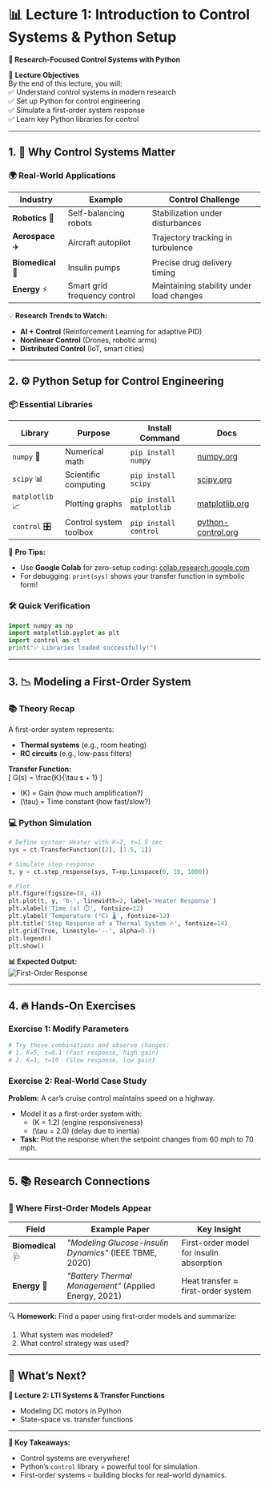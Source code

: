 # **📊 Lecture 1: Introduction to Control Systems & Python Setup**  
**🔧 Research-Focused Control Systems with Python**  

🎯 **Lecture Objectives**  
By the end of this lecture, you will:  
✅ Understand control systems in modern research  
✅ Set up Python for control engineering  
✅ Simulate a first-order system response  
✅ Learn key Python libraries for control  

---

## **1. 🚀 Why Control Systems Matter**  
### **🌍 Real-World Applications**  
| **Industry**       | **Example**                          | **Control Challenge**                |  
|--------------------|--------------------------------------|---------------------------------------|  
| **Robotics** 🤖    | Self-balancing robots                | Stabilization under disturbances      |  
| **Aerospace** ✈️   | Aircraft autopilot                   | Trajectory tracking in turbulence     |  
| **Biomedical** 🏥  | Insulin pumps                        | Precise drug delivery timing          |  
| **Energy** ⚡      | Smart grid frequency control         | Maintaining stability under load changes |  

💡 **Research Trends to Watch:**  
- **AI + Control** (Reinforcement Learning for adaptive PID)  
- **Nonlinear Control** (Drones, robotic arms)  
- **Distributed Control** (IoT, smart cities)  

---

## **2. ⚙️ Python Setup for Control Engineering**  
### **📦 Essential Libraries**  
| **Library**    | **Purpose**                          | **Install Command**       | **Docs**                          |  
|---------------|--------------------------------------|--------------------------|-----------------------------------|  
| `numpy` 🧮   | Numerical math                       | `pip install numpy`      | [numpy.org](https://numpy.org)    |  
| `scipy` 📊   | Scientific computing                 | `pip install scipy`      | [scipy.org](https://scipy.org)    |  
| `matplotlib` 📈 | Plotting graphs                     | `pip install matplotlib` | [matplotlib.org](https://matplotlib.org) |  
| `control` 🎛️ | Control system toolbox               | `pip install control`    | [python-control.org](https://python-control.org) |  

🔧 **Pro Tips:**  
- Use **Google Colab** for zero-setup coding: [colab.research.google.com](https://colab.research.google.com)  
- For debugging: `print(sys)` shows your transfer function in symbolic form!  

### **🛠️ Quick Verification**  
```python
import numpy as np
import matplotlib.pyplot as plt
import control as ct
print("✅ Libraries loaded successfully!")
```

---

## **3. 📉 Modeling a First-Order System**  
### **📚 Theory Recap**  
A first-order system represents:  
- **Thermal systems** (e.g., room heating)  
- **RC circuits** (e.g., low-pass filters)  

**Transfer Function:**  
\[
G(s) = \frac{K}{\tau s + 1}
\]  
- \(K\) = Gain (how much amplification?)  
- \(\tau\) = Time constant (how fast/slow?)  

### **💻 Python Simulation**  
```python
# Define system: Heater with K=2, τ=1.5 sec
sys = ct.TransferFunction([2], [1.5, 1])  

# Simulate step response
t, y = ct.step_response(sys, T=np.linspace(0, 10, 1000))

# Plot
plt.figure(figsize=(8, 4))
plt.plot(t, y, 'b-', linewidth=2, label='Heater Response')
plt.xlabel('Time (s) ⏱️', fontsize=12)
plt.ylabel('Temperature (°C) 🌡️', fontsize=12)
plt.title('Step Response of a Thermal System 🔥', fontsize=14)
plt.grid(True, linestyle='--', alpha=0.7)
plt.legend()
plt.show()
```

**📊 Expected Output:**  
![First-Order Response](https://www.researchgate.net/publication/334632142/figure/fig1/AS:783989835018241@1563980800233/Step-response-of-a-first-order-system.png)  

---

## **4. 🔥 Hands-On Exercises**  
### **Exercise 1: Modify Parameters**  
```python
# Try these combinations and observe changes:
# 1. K=5, τ=0.1 (Fast response, high gain)
# 2. K=1, τ=10  (Slow response, low gain)
```

### **Exercise 2: Real-World Case Study**  
**Problem:** A car’s cruise control maintains speed on a highway.  
- Model it as a first-order system with:  
  - \(K = 1.2\) (engine responsiveness)  
  - \(\tau = 2.0\) (delay due to inertia)  
- **Task:** Plot the response when the setpoint changes from 60 mph to 70 mph.  

---

## **5. 📚 Research Connections**  
### **📌 Where First-Order Models Appear**  
| **Field**         | **Example Paper**                                                                 | **Key Insight**                          |  
|-------------------|----------------------------------------------------------------------------------|------------------------------------------|  
| **Biomedical** 🩺 | *"Modeling Glucose-Insulin Dynamics"* (IEEE TBME, 2020)                          | First-order model for insulin absorption |  
| **Energy** 🔋     | *"Battery Thermal Management"* (Applied Energy, 2021)                            | Heat transfer ≈ first-order system       |  

🔍 **Homework:** Find a paper using first-order models and summarize:  
1. What system was modeled?  
2. What control strategy was used?  

---

## **🎉 What’s Next?**  
**📜 Lecture 2: LTI Systems & Transfer Functions**  
- Modeling DC motors in Python  
- State-space vs. transfer functions  

---

**🌟 Key Takeaways:**  
- Control systems are everywhere!  
- Python’s `control` library = powerful tool for simulation.  
- First-order systems = building blocks for real-world dynamics.  

